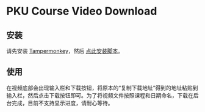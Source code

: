 # PKU Course Video Download

## 安装

请先安装 [Tampermonkey](https://www.tampermonkey.net/)，然后 [点此安装脚本](https://github.com/Cekavis/pku-course-video-download/raw/main/pku-course-video-download.user.js)。

## 使用

在视频底部会出现输入栏和下载按钮，将原本的“复制下载地址”得到的地址粘贴到输入栏，然后点击下载按钮即可。为了将视频文件按照课程和日期命名，下载在后台完成，目前不支持显示进度，请耐心等待。